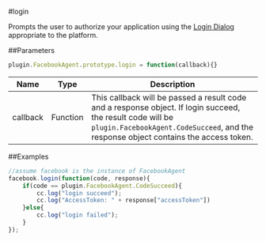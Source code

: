 #login

Prompts the user to authorize your application using the [Login Dialog](https://developers.facebook.com/docs/facebook-login/) appropriate to the platform.

##Parameters

```javascript
plugin.FacebookAgent.prototype.login = function(callback){}
```

|Name|Type|Description|
|----|----|-----------|
|callback|Function|This callback will be passed a result code and a response object. If login succeed, the result code will be `plugin.FacebookAgent.CodeSucceed`, and the response object contains the access token.|

##Examples

```javascript
//assume facebook is the instance of FacebookAgent
facebook.login(function(code, response){
    if(code == plugin.FacebookAgent.CodeSucceed){
        cc.log("login succeed");
        cc.log("AccessToken: " + response["accessToken"])
    }else{
        cc.log("login failed");
    }
});
```